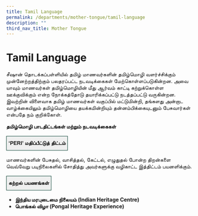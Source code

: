 ```yaml
---
title: Tamil Language
permalink: /departments/mother-tongue/tamil-language
description: ""
third_nav_title: Mother Tongue
---
```

# **Tamil Language**

சீஷான் தொடக்கப்பள்ளியில் தமிழ் மாணவர்களின் தமிழ்மொழி வளர்ச்சிக்கும் முன்னேற்றத்திற்கும் பலதரப்பட்ட நடவடிக்கைகள் மேற்கொள்ளப்படுகின்றன. அவை யாவும் மாணவர்கள் தமிழ்மொழியின் மீது ஆர்வம் காட்டி கற்றுக்கொள்ள ஊக்குவிக்கும் என்ற நோக்கத்தோடு தயாரிக்கப்பட்டு நடத்தப்பட்டு வருகின்றன. இவற்றின் விளைவாக தமிழ் மாணவர்கள் வகுப்பில் மட்டுமின்றி, தங்களது அன்றாட வாழ்க்கையிலும் தமிழ்மொழியை தயக்கமின்றியும் தன்னம்பிக்கையுடனும் பேசுவார்கள் என்பதே நம் குறிக்கோள்.  

**தமிழ்மொழி பாடதிட்டங்கள் மற்றும் நடவடிக்கைகள்**

<table style="border-collapse:collapse;border-spacing:0" class="tg"><thead><tr><td style="background-color:#efefef;border-color:#033c2e;border-style:solid;border-width:1px;font-family:Arial, sans-serif;font-size:14px;font-weight:bold;overflow:hidden;padding:10px 5px;text-align:center;vertical-align:top;word-break:normal">‘PERI’ மதிப்பீட்டுத் திட்டம்</td></tr></thead></table>

மாணவர்களின் பேசுதல், வாசித்தல், கேட்டல், எழுதுதல் போன்ற திறன்களை வெவ்வேறு படிநிலைகளில் சோதித்து அவர்களுக்கு வழிகாட்ட இத்திட்டம் பயனளிக்கும்.

<table style="border-collapse:collapse;border-spacing:0" class="tg"><thead><tr><td style="background-color:#efefef;border-color:#033c2e;border-style:solid;border-width:1px;font-family:Arial, sans-serif;font-size:14px;font-weight:bold;overflow:hidden;padding:10px 5px;text-align:center;vertical-align:top;word-break:normal">கற்றல் பயணங்கள்</td></tr></thead></table>

* **இந்திய மரபுடைமை நிலையம் (Indian Heritage Centre)**
* **பொங்கல் விழா (Pongal Heritage Experience)**